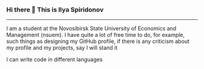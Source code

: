 ### Hi there 👋 This is Ilya Spiridonov
____________________________________________________________________________________________________________________________________________________________

I am a student at the Novosibirsk State University of Economics and Management (nsuem). I have quite a lot of free time to do, for example, such things as designing my GitHub profile, if there is any criticism about my profile and my projects, say I will stand it






<!--
**leraks/leraks** is a ✨ _special_ ✨ repository because its `README.md` (this file) appears on your GitHub profile.

Here are some ideas to get you started:

  🔭 I’m currently working on ...
  🌱 I’m currently learning ...
- 👯 I’m looking to collaborate on ...
- 🤔 I’m looking for help with ...
- 💬 Ask me about ...
- 📫 How to reach me: ...
- 😄 Pronouns: ...
- ⚡ Fun fact: ...
-->

I can write code in different languages
